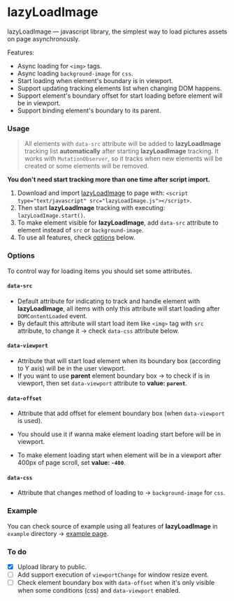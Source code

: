 # lazyLoadImage

lazyLoadImage — javascript library, the simplest way to load pictures assets on page asynchronously.

Features:

* Async loading for `<img>` tags.
* Async loading `background-image` for `css`.
* Start loading when element's boundary is in viewport.
* Support updating tracking elements list when changing DOM happens.
* Support element's boundary offset for start loading before element will be in viewport.
* Support binding element's boundary to its parent.

### Usage

> All elements with `data-src` attribute will be added to **lazyLoadImage** tracking list **automatically** after starting **lazyLoadImage** tracking. It works with `MutationObserver`, so it tracks when new elements will be created or some elements will be removed.

**You don't need start tracking more than one time after script import.**

1. Download and import [lazyLoadImage](./lazyLoadImage.js) to page with: `<script type="text/javascript" src="lazyLoadImage.js"></script>`.
2. Then start **lazyLoadImage** tracking with executing: `lazyLoadImage.start()`.
3. To make element visible for **lazyLoadImage**, add `data-src` attribute to element instead of `src` or `background-image`.
4. To use all features, check [options](#options) below.

### Options

To control way for loading items you should set some attributes.


#### `data-src`
* Default attribute for indicating to track and handle element with **lazyLoadImage**, all items with only this attribute will start loading after `DOMContentLoaded` event. 
* By default this attribute will start load item like `<img>` tag with `src` attribute, to change it → check `data-css` attribute below.

#### `data-viewport`
* Attribute that will start load element when its boundary box (according to Y axis) will be in the user viewport.
* If you want to use **parent** element boundary box → to check if is in viewport, then set `data-viewport` attribute to **value: `parent`**.

#### `data-offset`
* Attribute that add offset for element boundary box (when `data-viewport` is used). 
* You should use it if wanna make element loading start before will be in viewport. 

* To make element loading start when element will be in a viewport after 400px of page scroll, set **value: `-400`**.

#### `data-css`
* Attribute that changes method of loading to → `background-image` for `css`.

### Example

You can check source of example using all features of **lazyLoadImage** in `example` directory → [example page](example/index.html).

### To do

- [x] Upload library to public.
- [ ] Add support execution of `viewportChange` for window resize event. 
- [ ] Check element boundary box with `data-offset` when it's only visible when some conditions (css) and `data-viewport` enabled.